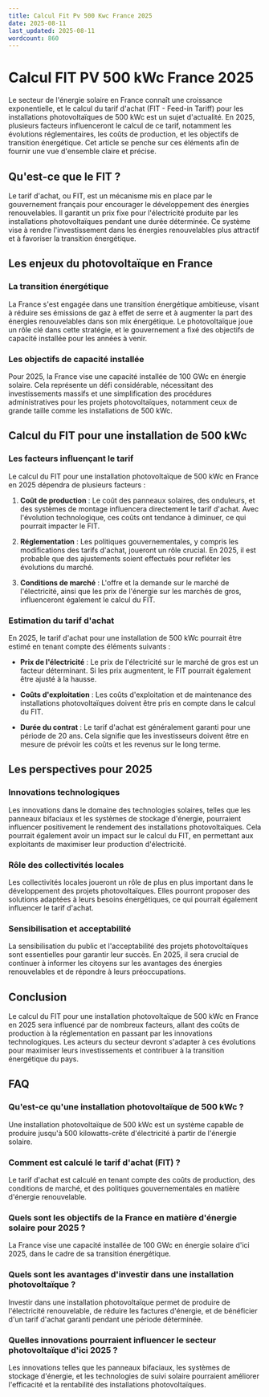 ```yaml
---
title: Calcul Fit Pv 500 Kwc France 2025
date: 2025-08-11
last_updated: 2025-08-11
wordcount: 860
---
```


# Calcul FIT PV 500 kWc France 2025

Le secteur de l'énergie solaire en France connaît une croissance exponentielle, et le calcul du tarif d'achat (FIT - Feed-in Tariff) pour les installations photovoltaïques de 500 kWc est un sujet d'actualité. En 2025, plusieurs facteurs influenceront le calcul de ce tarif, notamment les évolutions réglementaires, les coûts de production, et les objectifs de transition énergétique. Cet article se penche sur ces éléments afin de fournir une vue d'ensemble claire et précise.

## Qu'est-ce que le FIT ?

Le tarif d'achat, ou FIT, est un mécanisme mis en place par le gouvernement français pour encourager le développement des énergies renouvelables. Il garantit un prix fixe pour l'électricité produite par les installations photovoltaïques pendant une durée déterminée. Ce système vise à rendre l'investissement dans les énergies renouvelables plus attractif et à favoriser la transition énergétique.

## Les enjeux du photovoltaïque en France

### La transition énergétique

La France s'est engagée dans une transition énergétique ambitieuse, visant à réduire ses émissions de gaz à effet de serre et à augmenter la part des énergies renouvelables dans son mix énergétique. Le photovoltaïque joue un rôle clé dans cette stratégie, et le gouvernement a fixé des objectifs de capacité installée pour les années à venir.

### Les objectifs de capacité installée

Pour 2025, la France vise une capacité installée de 100 GWc en énergie solaire. Cela représente un défi considérable, nécessitant des investissements massifs et une simplification des procédures administratives pour les projets photovoltaïques, notamment ceux de grande taille comme les installations de 500 kWc.

## Calcul du FIT pour une installation de 500 kWc

### Les facteurs influençant le tarif

Le calcul du FIT pour une installation photovoltaïque de 500 kWc en France en 2025 dépendra de plusieurs facteurs :

1. **Coût de production** : Le coût des panneaux solaires, des onduleurs, et des systèmes de montage influencera directement le tarif d'achat. Avec l'évolution technologique, ces coûts ont tendance à diminuer, ce qui pourrait impacter le FIT.

2. **Réglementation** : Les politiques gouvernementales, y compris les modifications des tarifs d'achat, joueront un rôle crucial. En 2025, il est probable que des ajustements soient effectués pour refléter les évolutions du marché.

3. **Conditions de marché** : L'offre et la demande sur le marché de l'électricité, ainsi que les prix de l'énergie sur les marchés de gros, influenceront également le calcul du FIT.

### Estimation du tarif d'achat

En 2025, le tarif d'achat pour une installation de 500 kWc pourrait être estimé en tenant compte des éléments suivants :

- **Prix de l'électricité** : Le prix de l'électricité sur le marché de gros est un facteur déterminant. Si les prix augmentent, le FIT pourrait également être ajusté à la hausse.

- **Coûts d'exploitation** : Les coûts d'exploitation et de maintenance des installations photovoltaïques doivent être pris en compte dans le calcul du FIT.

- **Durée du contrat** : Le tarif d'achat est généralement garanti pour une période de 20 ans. Cela signifie que les investisseurs doivent être en mesure de prévoir les coûts et les revenus sur le long terme.

## Les perspectives pour 2025

### Innovations technologiques

Les innovations dans le domaine des technologies solaires, telles que les panneaux bifaciaux et les systèmes de stockage d'énergie, pourraient influencer positivement le rendement des installations photovoltaïques. Cela pourrait également avoir un impact sur le calcul du FIT, en permettant aux exploitants de maximiser leur production d'électricité.

### Rôle des collectivités locales

Les collectivités locales joueront un rôle de plus en plus important dans le développement des projets photovoltaïques. Elles pourront proposer des solutions adaptées à leurs besoins énergétiques, ce qui pourrait également influencer le tarif d'achat.

### Sensibilisation et acceptabilité

La sensibilisation du public et l'acceptabilité des projets photovoltaïques sont essentielles pour garantir leur succès. En 2025, il sera crucial de continuer à informer les citoyens sur les avantages des énergies renouvelables et de répondre à leurs préoccupations.

## Conclusion

Le calcul du FIT pour une installation photovoltaïque de 500 kWc en France en 2025 sera influencé par de nombreux facteurs, allant des coûts de production à la réglementation en passant par les innovations technologiques. Les acteurs du secteur devront s'adapter à ces évolutions pour maximiser leurs investissements et contribuer à la transition énergétique du pays.

## FAQ

### Qu'est-ce qu'une installation photovoltaïque de 500 kWc ?

Une installation photovoltaïque de 500 kWc est un système capable de produire jusqu'à 500 kilowatts-crête d'électricité à partir de l'énergie solaire.

### Comment est calculé le tarif d'achat (FIT) ?

Le tarif d'achat est calculé en tenant compte des coûts de production, des conditions de marché, et des politiques gouvernementales en matière d'énergie renouvelable.

### Quels sont les objectifs de la France en matière d'énergie solaire pour 2025 ?

La France vise une capacité installée de 100 GWc en énergie solaire d'ici 2025, dans le cadre de sa transition énergétique.

### Quels sont les avantages d'investir dans une installation photovoltaïque ?

Investir dans une installation photovoltaïque permet de produire de l'électricité renouvelable, de réduire les factures d'énergie, et de bénéficier d'un tarif d'achat garanti pendant une période déterminée.

### Quelles innovations pourraient influencer le secteur photovoltaïque d'ici 2025 ?

Les innovations telles que les panneaux bifaciaux, les systèmes de stockage d'énergie, et les technologies de suivi solaire pourraient améliorer l'efficacité et la rentabilité des installations photovoltaïques.